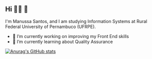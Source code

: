 ## Hi :woman_technologist: 🐛

I'm Manussa Santos, and I am studying Information Systems at Rural Federal University of Pernambuco (UFRPE).

- 🔭 I’m currently working on improving my Front End skills
- 🧪 I’m currently learning about Quality Assurance

[![Anurag's GitHub stats](https://github-readme-stats.vercel.app/api?username=manuferreira&count_private=true&show_icons=true&theme=radical)](https://github.com/anuraghazra/github-readme-stats)
